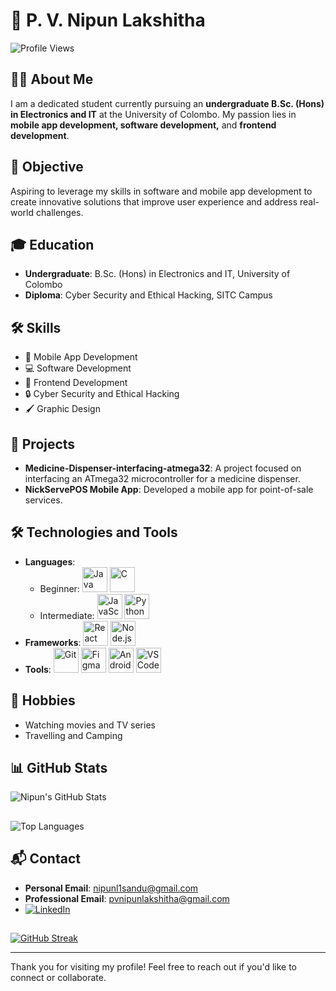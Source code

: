 # 🌟 P. V. Nipun Lakshitha

![Profile Views](https://komarev.com/ghpvc/?username=nipunlnick)

## 👨‍🎓 About Me
I am a dedicated student currently pursuing an **undergraduate B.Sc. (Hons) in Electronics and IT** at the University of Colombo. My passion lies in **mobile app development, software development,** and **frontend development**.

## 🎯 Objective
Aspiring to leverage my skills in software and mobile app development to create innovative solutions that 
improve user experience and address real-world challenges.

## 🎓 Education
- **Undergraduate**: B.Sc. (Hons) in Electronics and IT, University of Colombo
- **Diploma**: Cyber Security and Ethical Hacking, SITC Campus

## 🛠️ Skills
- 📱 Mobile App Development
- 💻 Software Development
- 🎨 Frontend Development
- 🔒 Cyber Security and Ethical Hacking
- 🖌️ Graphic Design

## 🚀 Projects
- **Medicine-Dispenser-interfacing-atmega32**: A project focused on interfacing an ATmega32 microcontroller for a medicine dispenser.
- **NickServePOS Mobile App**: Developed a mobile app for point-of-sale services.

## 🛠️ Technologies and Tools
- **Languages**: 
  - Beginner: <img src="https://img.icons8.com/color/48/000000/java-coffee-cup-logo--v1.png" alt="Java" width="40" height="40"/> <img src="https://img.icons8.com/color/48/000000/c-programming.png" alt="C" width="40" height="40"/>
  - Intermediate: <img src="https://img.icons8.com/color/48/000000/javascript.png" alt="JavaScript" width="40" height="40"/> <img src="https://img.icons8.com/color/48/000000/python--v1.png" alt="Python" width="40" height="40"/>
- **Frameworks**: <img src="https://img.icons8.com/color/48/000000/react-native.png" alt="React" width="40" height="40"/>
  <img src="https://img.icons8.com/color/48/000000/nodejs.png" alt="Node.js" width="40" height="40"/>
- **Tools**: <img src="https://img.icons8.com/color/48/000000/git.png" alt="Git" width="40" height="40"/>
  <img src="https://img.icons8.com/color/48/000000/figma--v1.png" alt="Figma" width="40" height="40"/>
  <img src="https://img.icons8.com/color/48/000000/android-studio--v3.png" alt="Android Studio" width="40" height="40"/>
  <img src="https://img.icons8.com/color/48/000000/visual-studio-code-2019.png" alt="VSCode" width="40" height="40"/>

## 🎨 Hobbies
- Watching movies and TV series
- Travelling and Camping

## 📊 GitHub Stats
![Nipun's GitHub Stats](https://github-readme-stats.vercel.app/api?username=nipunlnick&show_icons=true&theme=dark)
##
![Top Languages](https://github-readme-stats.vercel.app/api/top-langs/?username=nipunlnick&layout=compact&theme=dark)

## 📬 Contact
- **Personal Email**: [nipunl1sandu@gmail.com](mailto:nipunl1sandu@gmail.com)
- **Professional Email**: [pvnipunlakshitha@gmail.com](mailto:pvnipunlakshitha@gmail.com)
- [![LinkedIn](https://img.shields.io/badge/LinkedIn-blue?style=flat&logo=linkedin&logoColor=white)](https://www.linkedin.com/in/pvnipunlakshitha)

##
[![GitHub Streak](https://streak-stats.demolab.com/?user=nipunlnick&theme=dark)](https://git.io/streak-stats)

---

Thank you for visiting my profile! Feel free to reach out if you'd like to connect or collaborate.
